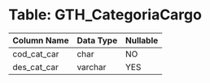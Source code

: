# Table: GTH_CategoriaCargo

| Column Name | Data Type | Nullable |
|-------------|-----------|----------|
| cod_cat_car | char | NO |
| des_cat_car | varchar | YES |
